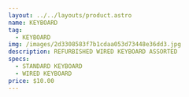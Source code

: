 ```yaml
---
layout: ../../layouts/product.astro
name: KEYBOARD
tag:
  - KEYBOARD
img: /images/2d3308583f7b1cdaa053d73448e36dd3.jpg
description: R﻿EFURBISHED WIRED KEYBOARD ASSORTED
specs:
  - STANDARD KEYBOARD
  - WIRED KEYBOARD
price: $10.00
---
```

